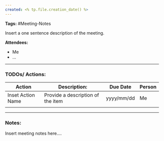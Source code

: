 ```yaml
---
created: <% tp.file.creation_date() %>
---
```

**Tags:** #Meeting-Notes

Insert a one sentence description of the meeting. 

**Attendees:**
- Me
- ...

---
### TODOs/ Actions:

| **Action**        | **Description:**                  | Due Date   | Person |
| ----------------- | --------------------------------- | ---------- | ------ |
| Inset Action Name | Provide a description of the item | yyyy/mm/dd | Me     |
|                   |                                   |            |        |

---
### Notes:

Insert meeting notes here....

